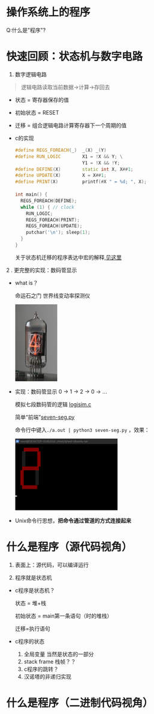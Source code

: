 # 操作系统上的程序

Q:什么是"程序"?

# 快速回顾：状态机与数字电路
1. 数字逻辑电路

> 逻辑电路读取当前数据->计算->存回去
* 状态 = 寄存器保存的值

* 初始状态 = RESET

* 迁移 = 组合逻辑电路计算寄存器下一个周期的值

* c的实现

  ```c++
  #define REGS_FOREACH(_)  _(X) _(Y)
  #define RUN_LOGIC        X1 = !X && Y; \
                           Y1 = !X && !Y;
  #define DEFINE(X)        static int X, X##1;
  #define UPDATE(X)        X = X##1;
  #define PRINT(X)         printf(#X " = %d; ", X);
  
  int main() {
    REGS_FOREACH(DEFINE);
    while (1) { // clock
      RUN_LOGIC;
      REGS_FOREACH(PRINT);
      REGS_FOREACH(UPDATE);
      putchar('\n'); sleep(1);
    }
  }
  ```

  关于状态机迁移的程序表达中宏的解释,[见这里](../cpp/0404_new_cpp_style_01.md)



2 .  更完整的实现：数码管显示

* what is？

  命运石之门 世界线变动率探测仪

  <img src="os_2.assets/800px-ZM1210-operating_edit2.jpg" alt="img" style="zoom:20%;" />

* 实现：数码管显示 0 -> 1 -> 2 -> 0 -> ...

  模拟七段数码管的逻辑 [logisim.c](./code_exp/logisim.c)

  简单“前端”[seven-seg.py](./code_exp/seven-seg.py)

  命令行中键入`./a.out | python3 seven-seg.py` ，效果：

  <img src="os_2.assets/image-20220517010113171.png" alt="image-20220517010113171" style="zoom:50%;" />

* Unix命令行思想，**把命令通过管道的方式连接起来**





# 什么是程序（源代码视角）

1. 表面上：源代码，可以编译运行

   

2. 程序就是状态机

* c程序是状态机？

  状态 = 堆+栈

  初始状态 = main第一条语句（时的堆栈）

  迁移=执行语句

* c程序的状态
  1. 全局变量 当然是状态的一部分
  2. stack frame 栈帧？？
  3. c程序的跳转？
  4. 汉诺塔的非递归实现



# 什么是程序（二进制代码视角）

